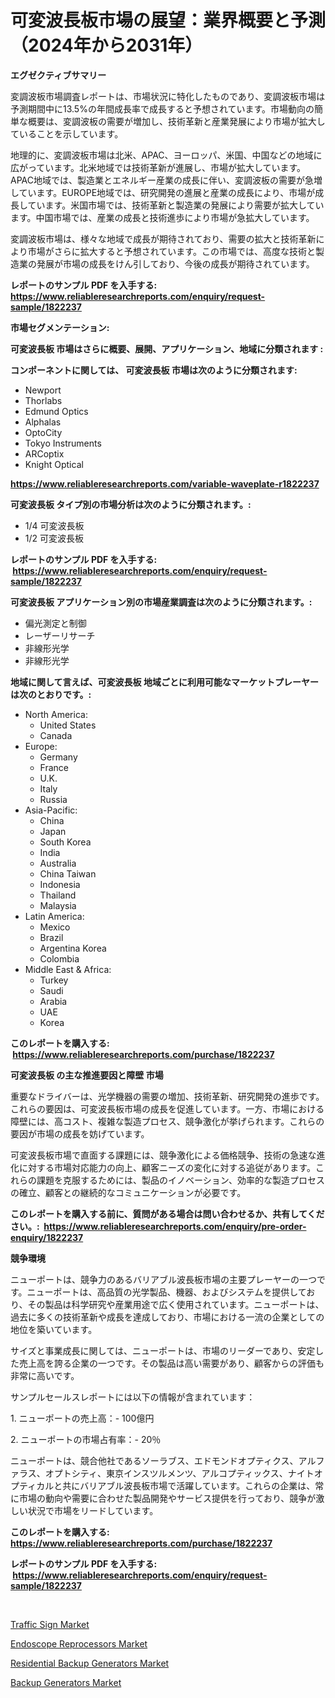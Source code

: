 <p><h1>可変波長板市場の展望：業界概要と予測（2024年から2031年）</h1></p><p><strong>エグゼクティブサマリー</strong></p>
<p><p>変調波板市場調査レポートは、市場状況に特化したものであり、変調波板市場は予測期間中に13.5%の年間成長率で成長すると予想されています。市場動向の簡単な概要は、変調波板の需要が増加し、技術革新と産業発展により市場が拡大していることを示しています。</p><p>地理的に、変調波板市場は北米、APAC、ヨーロッパ、米国、中国などの地域に広がっています。北米地域では技術革新が進展し、市場が拡大しています。APAC地域では、製造業とエネルギー産業の成長に伴い、変調波板の需要が急増しています。EUROPE地域では、研究開発の進展と産業の成長により、市場が成長しています。米国市場では、技術革新と製造業の発展により需要が拡大しています。中国市場では、産業の成長と技術進歩により市場が急拡大しています。</p><p>変調波板市場は、様々な地域で成長が期待されており、需要の拡大と技術革新により市場がさらに拡大すると予想されています。この市場では、高度な技術と製造業の発展が市場の成長をけん引しており、今後の成長が期待されています。</p></p>
<p><strong>レポートのサンプル PDF を入手する: <a href="https://www.reliableresearchreports.com/enquiry/request-sample/1822237">https://www.reliableresearchreports.com/enquiry/request-sample/1822237</a></strong></p>
<p><strong>市場セグメンテーション:</strong></p>
<p><strong> 可変波長板 市場はさらに概要、展開、アプリケーション、地域に分類されます :</strong></p>
<p><strong>コンポーネントに関しては、 可変波長板 市場は次のように分類されます: &nbsp;</strong></p>
<p><ul><li>Newport</li><li>Thorlabs</li><li>Edmund Optics</li><li>Alphalas</li><li>OptoCity</li><li>Tokyo Instruments</li><li>ARCoptix</li><li>Knight Optical</li></ul></p>
<p><strong><a href="https://www.reliableresearchreports.com/variable-waveplate-r1822237">https://www.reliableresearchreports.com/variable-waveplate-r1822237</a></strong></p>
<p><strong> 可変波長板 タイプ別の市場分析は次のように分類されます。:</strong></p>
<p><ul><li>1/4 可変波長板</li><li>1/2 可変波長板</li></ul></p>
<p><strong>レポートのサンプル PDF を入手する: &nbsp;<a href="https://www.reliableresearchreports.com/enquiry/request-sample/1822237">https://www.reliableresearchreports.com/enquiry/request-sample/1822237</a></strong></p>
<p><strong> 可変波長板 アプリケーション別の市場産業調査は次のように分類されます。:</strong></p>
<p><ul><li>偏光測定と制御</li><li>レーザーリサーチ</li><li>非線形光学</li><li>非線形光学</li></ul></p>
<p><strong>地域に関して言えば、可変波長板 地域ごとに利用可能なマーケットプレーヤーは次のとおりです。:</strong></p>
<p><ul>
    <li>
        North America:
        <ul>
            <li>United States</li>
            <li>Canada</li>
        </ul>
    </li>
    <li>
        Europe:
        <ul>
            <li>Germany</li>
            <li>France</li>
            <li>U.K.</li>
            <li>Italy</li>
            <li>Russia</li>
        </ul>
    </li>
    <li>
        Asia-Pacific:
        <ul>
            <li>China</li>
            <li>Japan</li>
            <li>South Korea</li>
            <li>India</li>
            <li>Australia</li>
            <li>China Taiwan</li>
            <li>Indonesia</li>
            <li>Thailand</li>
            <li>Malaysia</li>
        </ul>
    </li>
    <li>
        Latin America:
        <ul>
            <li>Mexico</li>
            <li>Brazil</li>
            <li>Argentina Korea</li>
            <li>Colombia</li>
        </ul>
    </li>
    <li>
        Middle East & Africa:
        <ul>
            <li>Turkey</li>
            <li>Saudi</li>
            <li>Arabia</li>
            <li>UAE</li>
            <li>Korea</li>
        </ul>
    </li>
    </ul></p>
<p><strong>このレポートを購入する: &nbsp;<a href="https://www.reliableresearchreports.com/purchase/1822237">https://www.reliableresearchreports.com/purchase/1822237</a></strong></p>
<p><strong>可変波長板 の主な推進要因と障壁 市場</strong></p>
<p><p>重要なドライバーは、光学機器の需要の増加、技術革新、研究開発の進歩です。これらの要因は、可変波長板市場の成長を促進しています。一方、市場における障壁には、高コスト、複雑な製造プロセス、競争激化が挙げられます。これらの要因が市場の成長を妨げています。</p><p>可変波長板市場で直面する課題には、競争激化による価格競争、技術の急速な進化に対する市場対応能力の向上、顧客ニーズの変化に対する追従があります。これらの課題を克服するためには、製品のイノベーション、効率的な製造プロセスの確立、顧客との継続的なコミュニケーションが必要です。</p></p>
<p><strong>このレポートを購入する前に、質問がある場合は問い合わせるか、共有してください。:&nbsp; <a href="https://www.reliableresearchreports.com/enquiry/pre-order-enquiry/1822237">https://www.reliableresearchreports.com/enquiry/pre-order-enquiry/1822237</a></strong></p>
<p><strong>競争環境</strong></p>
<p><p>ニューポートは、競争力のあるバリアブル波長板市場の主要プレーヤーの一つです。ニューポートは、高品質の光学製品、機器、およびシステムを提供しており、その製品は科学研究や産業用途で広く使用されています。ニューポートは、過去に多くの技術革新や成長を達成しており、市場における一流の企業としての地位を築いています。</p><p>サイズと事業成長に関しては、ニューポートは、市場のリーダーであり、安定した売上高を誇る企業の一つです。その製品は高い需要があり、顧客からの評価も非常に高いです。</p><p>サンプルセールスレポートには以下の情報が含まれています：</p><p>1. ニューポートの売上高：- 100億円</p><p>2. ニューポートの市場占有率：- 20％</p><p>ニューポートは、競合他社であるソーラブス、エドモンドオプティクス、アルファラス、オプトシティ、東京インスツルメンツ、アルコプティックス、ナイトオプティカルと共にバリアブル波長板市場で活躍しています。これらの企業は、常に市場の動向や需要に合わせた製品開発やサービス提供を行っており、競争が激しい状況で市場をリードしています。</p></p>
<p><strong>このレポートを購入する: &nbsp; <a href="https://www.reliableresearchreports.com/purchase/1822237">https://www.reliableresearchreports.com/purchase/1822237</a></strong></p>
<p><strong>レポートのサンプル PDF を入手する: &nbsp;<a href="https://www.reliableresearchreports.com/enquiry/request-sample/1822237">https://www.reliableresearchreports.com/enquiry/request-sample/1822237</a></strong><strong></strong></p>
<p>&nbsp;</p>
<p><p><a href="https://www.linkedin.com/pulse/global-traffic-sign-market-types-applications-major-players-rddse?trackingId=Ib9gtnyc%2FpAAqlkHdrVPEg%3D%3D">Traffic Sign Market</a></p><p><a href="https://www.linkedin.com/pulse/endoscope-reprocessors-market-analysis-sze-forecasted-period-65pae?trackingId=jlBWKBZ3qJvlhGbo66NA0w%3D%3D">Endoscope Reprocessors Market</a></p><p><a href="https://github.com/dimitrishawkinswaynenp91rgz/Market-Research-Report-List-2/blob/main/residential-backup-generators-market.md">Residential Backup Generators Market</a></p><p><a href="https://github.com/changoleonlaverguenzanoexiste/Market-Research-Report-List-2/blob/main/backup-generators-market.md">Backup Generators Market</a></p></p>